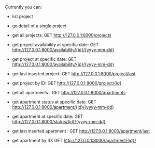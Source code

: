 Currently you can:
- list project 
- go detail of a single project




- get all projects: GET http://127.0.0.1:8000/projects
- get project availability at specific date: GET http://127.0.0.1:8000/availability/{id}/{yyyy-mm-dd}
- get project at specific date: GET http://127.0.0.1:8000/availability/{id}/{yyyy-mm-dd}
- get last inserted project: GET  http://127.0.0.1:8000/project/last
- get project by ID: GET   http://127.0.0.1:8000/project/{id}
- get all apartments : GET http://127.0.0.1:8000/apartments 
- get  apartment  status at specific date: GET http://127.0.0.1:8000/apartment/{id}/{yyyy-mm-dd}
- get  apartment  at specific date: GET http://127.0.0.1:8000/status/{id}/{yyyy-mm-dd}
- get last inserted  apartment  : GET  http://127.0.0.1:8000/apartment/last
- get apartment by ID: GET   http://127.0.0.1:8000/apartment/{id}/